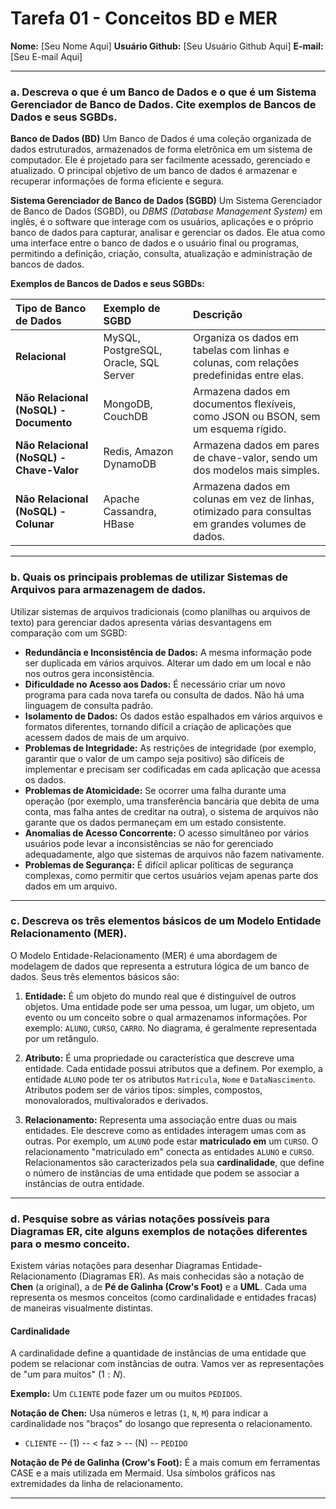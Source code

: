 # Tarefa 01 - Conceitos BD e MER

**Nome:** [Seu Nome Aqui]
**Usuário Github:** [Seu Usuário Github Aqui]
**E-mail:** [Seu E-mail Aqui]

---

### a. Descreva o que é um Banco de Dados e o que é um Sistema Gerenciador de Banco de Dados. Cite exemplos de Bancos de Dados e seus SGBDs.

**Banco de Dados (BD)**
Um Banco de Dados é uma coleção organizada de dados estruturados, armazenados de forma eletrônica em um sistema de computador. Ele é projetado para ser facilmente acessado, gerenciado e atualizado. O principal objetivo de um banco de dados é armazenar e recuperar informações de forma eficiente e segura.

**Sistema Gerenciador de Banco de Dados (SGBD)**
Um Sistema Gerenciador de Banco de Dados (SGBD), ou *DBMS (Database Management System)* em inglês, é o software que interage com os usuários, aplicações e o próprio banco de dados para capturar, analisar e gerenciar os dados. Ele atua como uma interface entre o banco de dados e o usuário final ou programas, permitindo a definição, criação, consulta, atualização e administração de bancos de dados.

**Exemplos de Bancos de Dados e seus SGBDs:**

| Tipo de Banco de Dados | Exemplo de SGBD | Descrição |
| :--- | :--- | :--- |
| **Relacional** | MySQL, PostgreSQL, Oracle, SQL Server | Organiza os dados em tabelas com linhas e colunas, com relações predefinidas entre elas. |
| **Não Relacional (NoSQL) - Documento** | MongoDB, CouchDB | Armazena dados em documentos flexíveis, como JSON ou BSON, sem um esquema rígido. |
| **Não Relacional (NoSQL) - Chave-Valor** | Redis, Amazon DynamoDB | Armazena dados em pares de chave-valor, sendo um dos modelos mais simples. |
| **Não Relacional (NoSQL) - Colunar** | Apache Cassandra, HBase | Armazena dados em colunas em vez de linhas, otimizado para consultas em grandes volumes de dados. |

---

### b. Quais os principais problemas de utilizar Sistemas de Arquivos para armazenagem de dados.

Utilizar sistemas de arquivos tradicionais (como planilhas ou arquivos de texto) para gerenciar dados apresenta várias desvantagens em comparação com um SGBD:

* **Redundância e Inconsistência de Dados:** A mesma informação pode ser duplicada em vários arquivos. Alterar um dado em um local e não nos outros gera inconsistência.
* **Dificuldade no Acesso aos Dados:** É necessário criar um novo programa para cada nova tarefa ou consulta de dados. Não há uma linguagem de consulta padrão.
* **Isolamento de Dados:** Os dados estão espalhados em vários arquivos e formatos diferentes, tornando difícil a criação de aplicações que acessem dados de mais de um arquivo.
* **Problemas de Integridade:** As restrições de integridade (por exemplo, garantir que o valor de um campo seja positivo) são difíceis de implementar e precisam ser codificadas em cada aplicação que acessa os dados.
* **Problemas de Atomicidade:** Se ocorrer uma falha durante uma operação (por exemplo, uma transferência bancária que debita de uma conta, mas falha antes de creditar na outra), o sistema de arquivos não garante que os dados permaneçam em um estado consistente.
* **Anomalias de Acesso Concorrente:** O acesso simultâneo por vários usuários pode levar a inconsistências se não for gerenciado adequadamente, algo que sistemas de arquivos não fazem nativamente.
* **Problemas de Segurança:** É difícil aplicar políticas de segurança complexas, como permitir que certos usuários vejam apenas parte dos dados em um arquivo.

---

### c. Descreva os três elementos básicos de um Modelo Entidade Relacionamento (MER).

O Modelo Entidade-Relacionamento (MER) é uma abordagem de modelagem de dados que representa a estrutura lógica de um banco de dados. Seus três elementos básicos são:

1.  **Entidade:** É um objeto do mundo real que é distinguível de outros objetos. Uma entidade pode ser uma pessoa, um lugar, um objeto, um evento ou um conceito sobre o qual armazenamos informações. Por exemplo: `ALUNO`, `CURSO`, `CARRO`. No diagrama, é geralmente representada por um retângulo.

2.  **Atributo:** É uma propriedade ou característica que descreve uma entidade. Cada entidade possui atributos que a definem. Por exemplo, a entidade `ALUNO` pode ter os atributos `Matricula`, `Nome` e `DataNascimento`. Atributos podem ser de vários tipos: simples, compostos, monovalorados, multivalorados e derivados.

3.  **Relacionamento:** Representa uma associação entre duas ou mais entidades. Ele descreve como as entidades interagem umas com as outras. Por exemplo, um `ALUNO` pode estar **matriculado em** um `CURSO`. O relacionamento "matriculado em" conecta as entidades `ALUNO` e `CURSO`. Relacionamentos são caracterizados pela sua **cardinalidade**, que define o número de instâncias de uma entidade que podem se associar a instâncias de outra entidade.

---

### d. Pesquise sobre as várias notações possíveis para Diagramas ER, cite alguns exemplos de notações diferentes para o mesmo conceito.

Existem várias notações para desenhar Diagramas Entidade-Relacionamento (Diagramas ER). As mais conhecidas são a notação de **Chen** (a original), a de **Pé de Galinha (Crow's Foot)** e a **UML**. Cada uma representa os mesmos conceitos (como cardinalidade e entidades fracas) de maneiras visualmente distintas.

#### Cardinalidade

A cardinalidade define a quantidade de instâncias de uma entidade que podem se relacionar com instâncias de outra. Vamos ver as representações de "um para muitos" ($1:N$).

**Exemplo:** Um `CLIENTE` pode fazer um ou muitos `PEDIDOS`.

**Notação de Chen:**
Usa números e letras (`1`, `N`, `M`) para indicar a cardinalidade nos "braços" do losango que representa o relacionamento.

* `CLIENTE` -- (1) -- < faz > -- (N) -- `PEDIDO`

**Notação de Pé de Galinha (Crow's Foot):**
É a mais comum em ferramentas CASE e a mais utilizada em Mermaid. Usa símbolos gráficos nas extremidades da linha de relacionamento.

---


